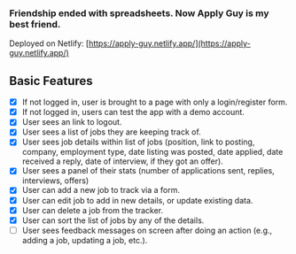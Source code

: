 ### Friendship ended with spreadsheets. Now Apply Guy is my best friend.

Deployed on Netlify: [https://apply-guy.netlify.app/](https://apply-guy.netlify.app/)

## Basic Features
- [x] If not logged in, user is brought to a page with only a login/register form.
- [x] If not logged in, users can test the app with a demo account.
- [x] User sees an link to logout.
- [x] User sees a list of jobs they are keeping track of.
- [x] User sees job details within list of jobs (position, link to posting, company, employment type, date listing was posted, date applied, date received a reply, date of interview, if they got an offer).
- [x] User sees a panel of their stats (number of applications sent, replies, interviews, offers)
- [x] User can add a new job to track via a form.
- [x] User can edit job to add in new details, or update existing data.
- [x] User can delete a job from the tracker.
- [x] User can sort the list of jobs by any of the details.
- [ ] User sees feedback messages on screen after doing an action (e.g., adding a job, updating a job, etc.).
